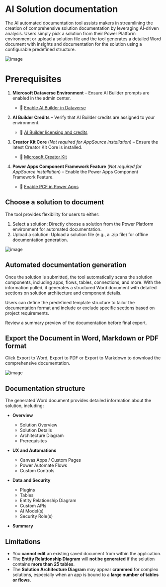 # AI Solution documentation

The AI automated documentation tool assists makers in streamlining the creation of comprehensive solution documentation by leveraging AI-driven analysis. Users simply pick a solution from their Power Platform environment or upload a solution file and the tool generates a detailed Word document with insights and documentation for the solution using a configurable predefined structure.

![image](https://github.com/user-attachments/assets/3ae71f5a-6da4-407b-856e-033a42bbb3b5)

# Prerequisites

1. **Microsoft Dataverse Environment** – Ensure AI Builder prompts are enabled in the admin center.  
   - 📌 [Enable AI Builder in Dataverse](https://learn.microsoft.com/en-us/ai-builder/administrator-settings)  

2. **AI Builder Credits** – Verify that AI Builder credits are assigned to your environment.  
   - 📌 [AI Builder licensing and credits](https://learn.microsoft.com/en-us/ai-builder/licensing)  

3. **Creator Kit Core** (*Not required for AppSource installation*) – Ensure the latest Creator Kit Core is installed.  
   - 📌 [Microsoft Creator Kit](https://learn.microsoft.com/en-us/power-platform/guidance/creator-kit/)  

4. **Power Apps Component Framework Feature** (*Not required for AppSource installation*) – Enable the Power Apps Component Framework Feature.  
   - 📌 [Enable PCF in Power Apps](https://learn.microsoft.com/en-us/powerapps/developer/component-framework/implementing-controls-using-powerapps-component-framework)  


## Choose a solution to document

The tool provides flexibility for users to either:
1. Select a solution: Directly choose a solution from the Power Platform environment for automated documentation.
1. Upload a solution: Upload a solution file (e.g., a .zip file) for offline documentation generation.

![image](https://github.com/user-attachments/assets/81535961-134a-4415-b9f4-5877d797192a)

## Automated documentation generation

Once the solution is submitted, the tool automatically scans the solution components, including apps, flows, tables, connections, and more. With the information pulled, it generates a structured Word document with detailed sections on solution architecture and component details.

Users can define the predefined template structure to tailor the documentation format and include or exclude specific sections based on project requirements.

Review a summary preview of the documentation before final export.

## Export the Document in Word, Markdown or PDF format

Click Export to Word, Export to PDF or Export to Markdown to download the comprehensive documentation.

![image](https://github.com/user-attachments/assets/463ba40d-de57-47e5-baa1-8290b4e7bbb7)

## Documentation structure

The generated Word document provides detailed information about the solution, including:

- **Overview**
  - Solution Overview
  - Solution Details
  - Architecture Diagram
  - Prerequisites

- **UX and Automations**
  - Canvas Apps / Custom Pages
  - Power Automate Flows
  - Custom Controls

- **Data and Security**
  - Plugins
  - Tables
  - Entity Relationship Diagram
  - Custom APIs
  - AI Model(s)
  - Security Role(s)

- **Summary**

## Limitations

- You **cannot edit** an existing saved document from within the application.
- The **Entity Relationship Diagram** will **not be generated** if the solution contains **more than 25 tables**.
- The **Solution Architecture Diagram** may appear **crammed** for complex solutions, especially when an app is bound to a **large number of tables or flows**.

